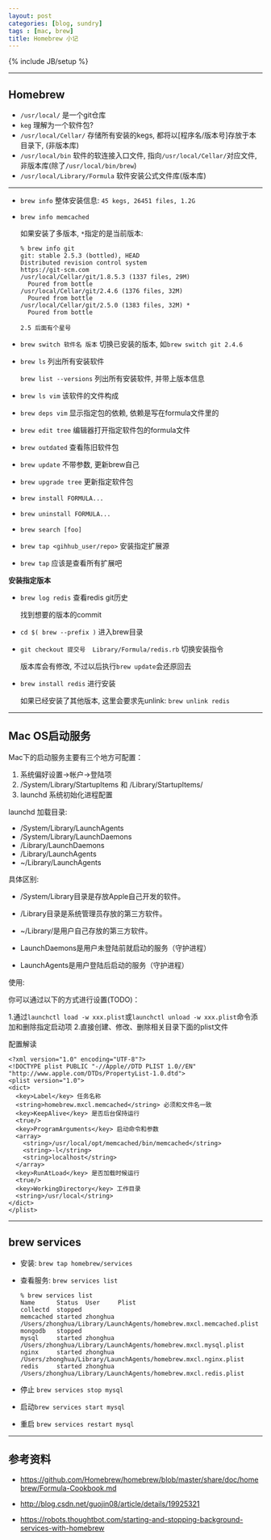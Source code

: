 ```yaml
---
layout: post
categories: [blog, sundry]
tags : [mac, brew]
title: Homebrew 小记
---
```

{% include JB/setup %}

---

## Homebrew

* `/usr/local/` 是一个git仓库
* `keg` 理解为一个软件包?
* `/usr/local/Cellar/` 存储所有安装的kegs, 都将以[程序名/版本号]存放于本目录下, (非版本库)
* `/usr/local/bin` 软件的软连接入口文件, 指向`/usr/local/Cellar/`对应文件, 非版本库(除了`/usr/local/bin/brew`)
* `/usr/local/Library/Formula` 软件安装公式文件库(版本库)

---

* `brew info` 整体安装信息: `45 kegs, 26451 files, 1.2G`
* `brew info memcached`

  如果安装了多版本, `*`指定的是当前版本:

      % brew info git
      git: stable 2.5.3 (bottled), HEAD
      Distributed revision control system
      https://git-scm.com
      /usr/local/Cellar/git/1.8.5.3 (1337 files, 29M)
        Poured from bottle
      /usr/local/Cellar/git/2.4.6 (1376 files, 32M)
        Poured from bottle
      /usr/local/Cellar/git/2.5.0 (1383 files, 32M) *
        Poured from bottle

      2.5 后面有个星号

* `brew switch 软件名 版本` 切换已安装的版本, 如`brew switch git 2.4.6`

* `brew ls` 列出所有安装软件

  `brew list --versions` 列出所有安装软件, 并带上版本信息

* `brew ls vim` 该软件的文件构成

* `brew deps vim` 显示指定包的依赖, 依赖是写在formula文件里的

* `brew edit tree` 编辑器打开指定软件包的formula文件

* `brew outdated` 查看陈旧软件包

* `brew update` 不带参数, 更新brew自己
* `brew upgrade tree` 更新指定软件包

* `brew install FORMULA...`
* `brew uninstall FORMULA...`
* `brew search [foo]`

* `brew tap <gihhub_user/repo>` 安装指定扩展源

* `brew tap` 应该是查看所有扩展吧

**安装指定版本**

* `brew log redis` 查看redis git历史

  找到想要的版本的commit

* `cd $( brew --prefix )` 进入brew目录

* `git checkout 提交号  Library/Formula/redis.rb` 切换安装指令

  版本库会有修改, 不过以后执行`brew update`会还原回去

* `brew install redis` 进行安装

  如果已经安装了其他版本, 这里会要求先unlink: `brew unlink redis`

---

## Mac OS启动服务

Mac下的启动服务主要有三个地方可配置：

1. 系统偏好设置->帐户->登陆项
2. /System/Library/StartupItems 和 /Library/StartupItems/
3. launchd 系统初始化进程配置

launchd 加载目录:

* /System/Library/LaunchAgents
* /System/Library/LaunchDaemons
* /Library/LaunchDaemons
* /Library/LaunchAgents
* ~/Library/LaunchAgents

具体区别:

* /System/Library目录是存放Apple自己开发的软件。
* /Library目录是系统管理员存放的第三方软件。
* ~/Library/是用户自己存放的第三方软件。

* LaunchDaemons是用户未登陆前就启动的服务（守护进程）
* LaunchAgents是用户登陆后启动的服务（守护进程）

使用:


你可以通过以下的方式进行设置(TODO)：

1.通过`launchctl load -w xxx.plist`或`launchctl unload -w xxx.plist`命令添加和删除指定启动项
2.直接创建、修改、删除相关目录下面的plist文件

配置解读

    <?xml version="1.0" encoding="UTF-8"?>
    <!DOCTYPE plist PUBLIC "-//Apple//DTD PLIST 1.0//EN" "http://www.apple.com/DTDs/PropertyList-1.0.dtd">
    <plist version="1.0">
    <dict>
      <key>Label</key> 任务名称
      <string>homebrew.mxcl.memcached</string> 必须和文件名一致
      <key>KeepAlive</key> 是否后台保持运行
      <true/>
      <key>ProgramArguments</key> 启动命令和参数
      <array>
        <string>/usr/local/opt/memcached/bin/memcached</string>
        <string>-l</string>
        <string>localhost</string>
      </array>
      <key>RunAtLoad</key> 是否加载时候运行
      <true/>
      <key>WorkingDirectory</key> 工作目录
      <string>/usr/local</string>
    </dict>
    </plist>


---

## brew services

* 安装: `brew tap homebrew/services`

* 查看服务: `brew services list`

      % brew services list
      Name      Status  User     Plist
      collectd  stopped
      memcached started zhonghua /Users/zhonghua/Library/LaunchAgents/homebrew.mxcl.memcached.plist
      mongodb   stopped
      mysql     started zhonghua /Users/zhonghua/Library/LaunchAgents/homebrew.mxcl.mysql.plist
      nginx     started zhonghua /Users/zhonghua/Library/LaunchAgents/homebrew.mxcl.nginx.plist
      redis     started zhonghua /Users/zhonghua/Library/LaunchAgents/homebrew.mxcl.redis.plist

* 停止 `brew services stop mysql`

* 启动`brew services start mysql`

* 重启 `brew services restart mysql`

----

## 参考资料

* <https://github.com/Homebrew/homebrew/blob/master/share/doc/homebrew/Formula-Cookbook.md>

* <http://blog.csdn.net/guojin08/article/details/19925321>

* <https://robots.thoughtbot.com/starting-and-stopping-background-services-with-homebrew>

